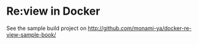 Re:view in Docker
=================

See the sample build project on http://github.com/monami-ya/docker-re-view-sample-book/
